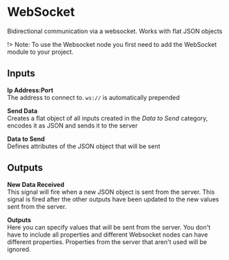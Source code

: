 # WebSocket
Bidirectional communication via a websocket. Works with flat JSON objects

!> Note: To use the Websocket node you first need to add the WebSocket module to your project.

## Inputs
**Ip Address:Port**  
The address to connect to. `ws://` is automatically prepended

**Send Data**  
Creates a flat object of all inputs created in the *Data to Send* category, encodes it as JSON and sends it to the server

**Data to Send**  
Defines attributes of the JSON object that will be sent



## Outputs
**New Data Received**  
This signal will fire when a new JSON object is sent from the server. This signal is fired after the other outputs have been updated to the new values sent from the server.

**Outputs**  
Here you can specify values that will be sent from the server. You don't have to include all properties and different Websocket nodes can have different properties. Properties from the server that aren't used will be ignored.

